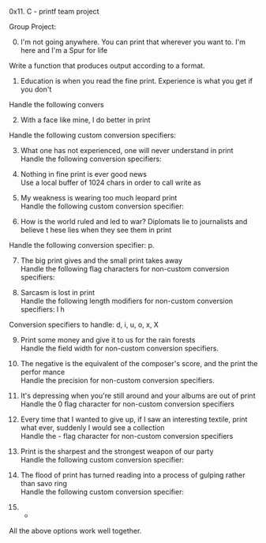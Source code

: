 0x11. C - printf team project

Group Project:

0. I'm not going anywhere. You can print that wherever you want to. I'm here and I'm
 a Spur for life

Write a function that produces output according to a format.

1. Education is when you read the fine print. Experience is what you get if you don't

Handle the following convers

2. With a face like mine, I do better in print

Handle the following custom conversion specifiers:

3. What one has not experienced, one will never understand in print                 
Handle the following conversion specifiers:

4. Nothing in fine print is ever good news                                          
Use a local buffer of 1024 chars in order to call write as 

5. My weakness is wearing too much leopard print                                    
Handle the following custom conversion specifier:

6. How is the world ruled and led to war? Diplomats lie to journalists and believe t
hese lies when they see them in print 

Handle the following conversion specifier: p.

7. The big print gives and the small print takes away                               
Handle the following flag characters for non-custom conversion specifiers:

8. Sarcasm is lost in print                                                         
Handle the following length modifiers for non-custom conversion specifiers:   l
h

Conversion specifiers to handle: d, i, u, o, x, X

9. Print some money and give it to us for the rain forests                          
Handle the field width for non-custom conversion specifiers.

10. The negative is the equivalent of the composer's score, and the print the perfor
mance                                                                               
Handle the precision for non-custom conversion specifiers.

11. It's depressing when you're still around and your albums are out of print       
Handle the 0 flag character for non-custom conversion specifiers

12. Every time that I wanted to give up, if I saw an interesting textile, print what
 ever, suddenly I would see a collection                                            
Handle the - flag character for non-custom conversion specifiers

13. Print is the sharpest and the strongest weapon of our party                     
Handle the following custom conversion specifier:

14. The flood of print has turned reading into a process of gulping rather than savo
ring                                                                                
Handle the following custom conversion specifier:

15. *                                           
All the above options work well together.
